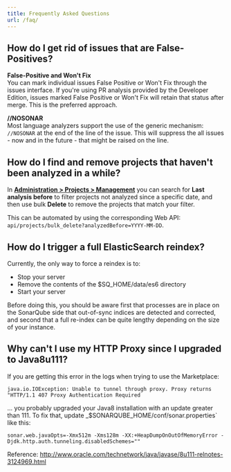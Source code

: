 ```yaml
---
title: Frequently Asked Questions
url: /faq/
---
```


## How do I get rid of issues that are False-Positives?
**False-Positive and Won't Fix**  
You can mark individual issues False Positive or Won't Fix through the issues interface. If you're using PR analysis provided by the Developer Edition, issues marked False Positive or Won't Fix will retain that status after merge. This is the preferred approach.

**//NOSONAR**  
Most language analyzers support the use of the generic mechanism: `//NOSONAR` at the end of the line of the issue. This will suppress the all issues - now and in the future - that might be raised on the line.

## How do I find and remove projects that haven't been analyzed in a while?
In **[Administration > Projects > Management](/#sonarqube-admin#/admin/projects_management)** you can search for **Last analysis before** to filter projects not analyzed since a specific date, and then use bulk **Delete** to remove the projects that match your filter.

This can be automated by using the corresponding Web API: `api/projects/bulk_delete?analyzedBefore=YYYY-MM-DD`.

<!-- sonarqube -->
## How do I trigger a full ElasticSearch reindex?
Currently, the only way to force a reindex is to:

* Stop your server
* Remove the contents of the $SQ_HOME/data/es6 directory
* Start your server

Before doing this, you should be aware first that processes are in place on the SonarQube side that out-of-sync indices are detected and corrected, and second that a full re-index can be quite lengthy depending on the size of your instance.

## Why can't I use my HTTP Proxy since I upgraded to Java8u111?

If you are getting this error in the logs when trying to use the Marketplace:
```
java.io.IOException: Unable to tunnel through proxy. Proxy returns "HTTP/1.1 407 Proxy Authentication Required
```
... you probably upgraded your Java8 installation with an update greater than 111. To fix that, update _$SONARQUBE_HOME/conf/sonar.properties` like this:
```
sonar.web.javaOpts=-Xmx512m -Xms128m -XX:+HeapDumpOnOutOfMemoryError -Djdk.http.auth.tunneling.disabledSchemes=""
```
Reference: http://www.oracle.com/technetwork/java/javase/8u111-relnotes-3124969.html
<!-- /sonarqube -->

